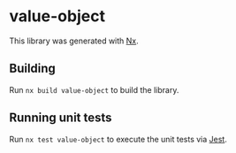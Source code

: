 # value-object

This library was generated with [Nx](https://nx.dev).

## Building

Run `nx build value-object` to build the library.

## Running unit tests

Run `nx test value-object` to execute the unit tests via [Jest](https://jestjs.io).
